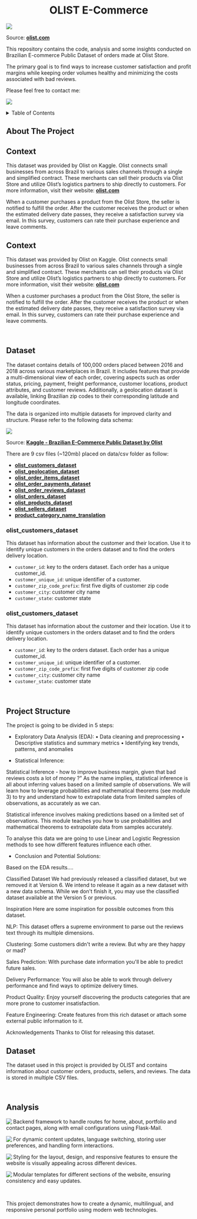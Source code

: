
<h1 align="center">OLIST E-Commerce</h1>

<img align="center" src="https://github.com/KawasakiLucas/olist-ecommerce/blob/master/images/OLIST.svg">

Source: **[olist.com](https://olist.com/)**

This repository contains the code, analysis and some insights conducted on Brazilian E-commerce Public Dataset of orders made at Olist Store.

The primary goal is to find ways to increase customer satisfaction and profit margins while keeping order volumes healthy and minimizing the costs associated with bad reviews.

Please feel free to contact me:
<p align="left">
  <a href="https://www.linkedin.com/in/lucas-kawasaki/">
    <img src="https://skillicons.dev/icons?i=linkedin" />
  </a>
</p>


<!-- TABLE OF CONTENTS -->
<details>
  <summary>Table of Contents</summary>
  <ol>
    <li>
      <a href="#about-the-project">About The Project</a>
      <ul>
        <li><a href="#built-with">Built With</a></li>
      </ul>
    </li>
    <li>
      <a href="#context">Context</a>
    </li>
    <li>
      <a href="#getting-started">Getting Started</a>
      <ul>
        <li><a href="#installation">Installation</a></li>
      </ul>
    </li>
    <li><a href="#features">Features</a></li>
    <li><a href="#contact">Contact</a></li>
  </ol>
</details>



## About The Project

<div id="context">

<h2 align="left">Context</h2>

This dataset was provided by Olist on Kaggle. Olist connects small businesses from across Brazil to various sales channels through a single and simplified contract. These merchants can sell their products via Olist Store and utilize Olist’s logistics partners to ship directly to customers. For more information, visit their website: **[olist.com](https://olist.com/)**

When a customer purchases a product from the Olist Store, the seller is notified to fulfill the order. After the customer receives the product or when the estimated delivery date passes, they receive a satisfaction survey via email. In this survey, customers can rate their purchase experience and leave comments.
</div>

<h2 align="left">Context</h2>

This dataset was provided by Olist on Kaggle. Olist connects small businesses from across Brazil to various sales channels through a single and simplified contract. These merchants can sell their products via Olist Store and utilize Olist’s logistics partners to ship directly to customers. For more information, visit their website: **[olist.com](https://olist.com/)**

When a customer purchases a product from the Olist Store, the seller is notified to fulfill the order. After the customer receives the product or when the estimated delivery date passes, they receive a satisfaction survey via email. In this survey, customers can rate their purchase experience and leave comments.

<br />
<h2 align="left">Dataset</h2>

The dataset contains details of 100,000 orders placed between 2016 and 2018 across various marketplaces in Brazil. It includes features that provide a multi-dimensional view of each order, covering aspects such as order status, pricing, payment, freight performance, customer locations, product attributes, and customer reviews. Additionally, a geolocation dataset is available, linking Brazilian zip codes to their corresponding latitude and longitude coordinates.

The data is organized into multiple datasets for improved clarity and structure. Please refer to the following data schema:

<img align="center" src="https://github.com/KawasakiLucas/olist-ecommerce/blob/master/images/olist-data-scheme.png">

Source: **[Kaggle - Brazilian E-Commerce Public Dataset by Olist](https://www.kaggle.com/datasets/olistbr/brazilian-ecommerce)**

There are 9 csv files (~120mb) placed on data/csv folder as follow:

- <a href="#olist_customers_dataset">**olist_customers_dataset**</a>
- <a href="#olist_geolocation_dataset">**olist_geolocation_dataset**</a>
- <a href="#olist_order_items_dataset">**olist_order_items_dataset**</a>
- <a href="#olist_order_payments_dataset">**olist_order_payments_dataset**</a>
- <a href="#olist_order_reviews_dataset">**olist_order_reviews_dataset**</a>
- <a href="#olist_orders_dataset">**olist_orders_dataset**</a>
- <a href="#olist_products_dataset">**olist_products_dataset**</a>
- <a href="#olist_sellers_dataset">**olist_sellers_dataset**</a>
- <a href="#product_category_name_translation">**product_category_name_translation**</a>

<h3 align="left">olist_customers_dataset</h3>

This dataset has information about the customer and their location. Use it to identify unique customers in the orders dataset and to find the orders delivery location.

- `customer_id`: key to the orders dataset. Each order has a unique customer_id.
- `customer_unique_id`: unique identifier of a customer.
- `customer_zip_code_prefix`: first five digits of customer zip code
- `customer_city`: customer city name
- `customer_state`: customer state


<div id="olist_customers_dataset">

### olist_customers_dataset

This dataset has information about the customer and their location. Use it to identify unique customers in the orders dataset and to find the orders delivery location.

- `customer_id`: key to the orders dataset. Each order has a unique customer_id.
- `customer_unique_id`: unique identifier of a customer.
- `customer_zip_code_prefix`: first five digits of customer zip code
- `customer_city`: customer city name
- `customer_state`: customer state

<div id="olist_customers_dataset">











<br />
<h2 align="left">Project Structure</h2>

The project is going to be divided in 5 steps:

-  Exploratory Data Analysis (EDA):
• Data cleaning and preprocessing
• Descriptive statistics and summary metrics
• Identifying key trends, patterns, and anomalies

-  Statistical Inference:

Statistical Inference - how to improve business margin, given that bad reviews costs a lot of money ?”
As the name implies, statistical inference is all about inferring values based on a limited sample of observations. We will learn how to leverage probabilities and mathematical theorems (see module 3) to try and understand how to extrapolate data from limited samples of observations, as accurately as we can.

Statistical inference involves making predictions based on a limited set of observations. This module teaches you how to use probabilities and mathematical theorems to extrapolate data from samples accurately.

To analyse this data we are going to use Linear and Logistic Regression methods to see how different features influence each other.


-  Conclusion and Potential Solutions:

Based on the EDA results....




























Classified Dataset
We had previously released a classified dataset, but we removed it at Version 6. We intend to release it again as a new dataset with a new data schema. While we don't finish it, you may use the classified dataset available at the Version 5 or previous.

Inspiration
Here are some inspiration for possible outcomes from this dataset.

NLP:
This dataset offers a supreme environment to parse out the reviews text through its multiple dimensions.

Clustering:
Some customers didn't write a review. But why are they happy or mad?

Sales Prediction:
With purchase date information you'll be able to predict future sales.

Delivery Performance:
You will also be able to work through delivery performance and find ways to optimize delivery times.

Product Quality:
Enjoy yourself discovering the products categories that are more prone to customer insatisfaction.

Feature Engineering:
Create features from this rich dataset or attach some external public information to it.

Acknowledgements
Thanks to Olist for releasing this dataset.















<h2 align="left">Dataset</h2>

The dataset used in this project is provided by OLIST and contains information about customer orders, products, sellers, and reviews. The data is stored in multiple CSV files.

<br />
<h2 align="left">Analysis</h2>

<img align="left" src="https://skillicons.dev/icons?i=python,flask">

Backend framework to handle routes for home, about, portfolio and contact pages, along with email configurations using Flask-Mail.

<img align="left" src="https://skillicons.dev/icons?i=javascript">

For dynamic content updates, language switching, storing user preferences, and handling form interactions.

<img align="left" src="https://skillicons.dev/icons?i=css">

Styling for the layout, design, and responsive features to ensure the website is visually appealing across different devices.

<img align="left" src="https://skillicons.dev/icons?i=html">

Modular templates for different sections of the website, ensuring consistency and easy updates.

<br />

This project demonstrates how to create a dynamic, multilingual, and responsive personal portfolio using modern web technologies.
